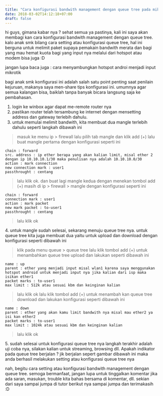 ```yaml
---
title: "Cara konfigurasi bandwith management dengan queue tree pada mikrotik"
date: 2018-03-02T14:12:18+07:00
draft: false
---
```


hi guys, gimana kabar nya ? sehat semua ya pastinya, kali ini saya akan membagi kan cara konfigurasi bandwith management dengan queue tree. kalo anak smk bilang cara setting atau konfigurasi queue tree, hal ini berguna untuk melimit paket supaya pemakain bandwith merata dan bagi yang mau hemat kuota bagi yang input nya melalui dari hotspot atau modem bisa juga :D

jangan lupa baca juga : cara menyambungkan hotspot androi menjadi input mikrotik

bagi anak smk konfigurasi ini adalah salah satu point penting saat penilain kejuruan, makanya saya men-share tips konfigurasi ini. umumnya agar semua kalangan bisa, baiklah tanpa banyak bicara langsung saja ke pembahasan.

1. login ke winbox agar dapat me-remote router nya
2. pastikan router telah tersambung ke internet dengan mensetting address dan gateway terlebih dahulu.
3. untuk memulai melimit bandwith, kita membuat dua mangle terlebih dahulu seperti langkah dibawah ini

>masuk ke menu ip > firewall lalu pilih tab mangle dan klik add (+)
>lalu buat mangle pertama dengan konfigurasi seperti ini

```
chain : forward
src. address : ip ether berapa yang akan kalian limit, misal ether 2 dengan ip 10.10.10.1/30 maka penulisan nya adalah 10.10.10.0/30
action : mark connection
new connection mark : user1
passthrought : centang 
```

>lalu klik ok.
>dan buat lagi mangle kedua dengan menekan tombol add (+) masih di ip > firewall > mangle dengan konfigurasi seperti ini

```
chain : forward
connection mark : user1
action : mark packet
new mark packet : to-user1
passthrought : centang
```


>lalu klik ok

<p>4. untuk mangle sudah selesai, sekarang menuju queue tree nya. untuk queue tree kita juga membuat dua yaitu untuk upload dan download dengan konfigurasi seperti dibawah ini</p>

>klik pada menu queue > queue tree lalu klik tombol add (+) untuk menambahkan queue tree upload
>dan lakukan seperti dibawah ini

```
name : up
parent : ether yang menjadi input misal wlan1 karena saya menggunakan hotspot android untuk menjadi input nya jika kalian dari isp maka isikan ether1
packet marks : to-user1
max limit : 512k atau sesuai kbm dan keinginan kalian
```

>lalu klik ok
>lalu klik tombol add (+) untuk menambah kan queue tree download dan lakukan konfigurasi seperti dibawah ini

```
name : down
parent : ether yang akan kamu limit bandwith nya misal mau ether2 ya isi kan ether2
packet marks : to-user1
max limit : 1024k atau sesuai kbm dan keinginan kalian
```


>lalu klik ok

<p>5. sudah selesai untuk konfigurasi queue tree nya langkah terakhir adalah uji coba nya, silakan kalian untuk streaming, browsing dll. Apakah indikator pada queue tree berjalan ? jik berjalan sepert gambar dibawah ini maka anda berhasil melakukan setting atau konfigurasi queue tree nya</p>


nah, begitu cara setting atau konfigurasi bandwith management dengan queue tree. semoga bermanfaat, jangan lupa untuk tinggalkan komentar jika ada saran, masukan, trouble kita bahas bersama di komentar, dll. sekian dari saya sampai jumpa di tutor berikut nya sampai  jumpa dan terimakasih :D
